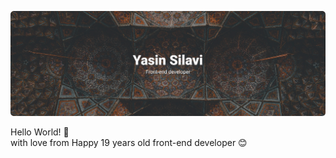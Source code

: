 [![Banner](./assets/images/banner.png)](https://github.com/sttatusx)

Hello World! 👋 <br>
with love from Happy 19 years old front-end developer 😊
